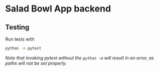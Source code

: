 # Salad Bowl App backend

## Testing
Run tests with
```bash
python -m pytest
```

*Note that invoking pytest without the `python -m` will result in an error, as paths will not be set properly.*

